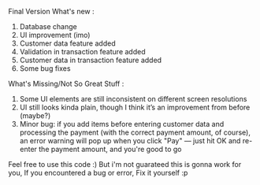 Final Version
What's new :
1. Database change
2. UI improvement (imo)
3. Customer data feature added
4. Validation in transaction feature added
5. Customer data in transaction feature added
6. Some bug fixes

What's Missing/Not So Great Stuff :
1. Some UI elements are still inconsistent on different screen resolutions
2. UI still looks kinda plain, though I think it’s an improvement from before (maybe?)
3. Minor bug: if you add items before entering customer data and processing the payment (with the correct payment amount, of course), an error warning will pop up when you click "Pay" — just hit OK and re-enter the payment amount, and you're good to go

Feel free to use this code :)
But i'm not guarateed this is gonna work for you,
If you encountered a bug or error,
Fix it yourself :p
